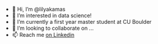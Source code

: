 - 👋 Hi, I’m @lilyakamas
- 👀 I’m interested in data science!
- 🌱 I’m currently a first year master student at CU Boulder
- 💞️ I’m looking to collaborate on ...
- 📫 Reach me <a href="https://www.linkedin.com/in/lily-kamas/">on Linkedin</a>


<!---
lilyakamas/lilyakamas is a ✨ special ✨ repository because its `README.md` (this file) appears on your GitHub profile.
You can click the Preview link to take a look at your changes.
--->
